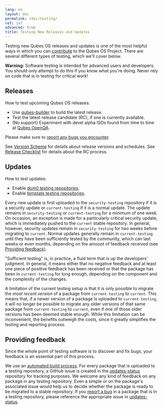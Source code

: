 ```yaml
---
lang: en
layout: doc
permalink: /doc/testing/
ref: 147
advanced: true
title: Testing New Releases and Updates
---
```


Testing new Qubes OS releases and updates is one of the most helpful ways in
which you can [contribute](/doc/contributing/) to the Qubes OS Project. There
are several different types of testing, which we'll cover below.

**Warning:** Software testing is intended for advanced users and developers.
You should only attempt to do this if you know what you're doing. Never rely on
code that is in testing for critical work!

## Releases

How to test upcoming Qubes OS releases:

* Use [qubes-builder](/doc/qubes-builder/) to build the latest release.
* Test the latest release candidate (RC), if one is currently available.
* (No support) Experiment with devel alpha ISOs found from time to time at
  [Qubes OpenQA](https://openqa.qubes-os.org/).

Please make sure to [report any bugs you encounter](/doc/issue-tracking/).

See [Version Scheme](/doc/version-scheme/) for details about release versions
and schedules. See [Release Checklist](/doc/releases/todo/) for details about
the RC process.

## Updates

How to test updates:

* Enable [dom0 testing
  repositories](/doc/how-to-install-software-in-dom0/#testing-repositories).
* Enable [template testing
  repositories](/doc/how-to-install-software/#testing-repositories).

Every new update is first uploaded to the `security-testing` repository if it
is a security update or `current-testing` if it is a normal update. The update
remains in `security-testing` or `current-testing` for a minimum of one week.
On occasion, an exception is made for a particularly critical security update,
which is immediately pushed to the `current` stable repository. In general,
however, security updates remain in `security-testing` for two weeks before
migrating to `current`. Normal updates generally remain in `current-testing`
until they have been sufficiently tested by the community, which can last weeks
or even months, depending on the amount of feedback received (see [Providing
feedback](#providing-feedback)).

"Sufficient testing" is, in practice, a fluid term that is up the developers'
judgment. In general, it means either that no negative feedback and at least
one piece of positive feedback has been received or that the package has been
in `current-testing` for long enough, depending on the component and the
complexity of the changes.

A limitation of the current testing setup is that it is only possible to
migrate the *most recent version* of a package from `current-testing` to
`current`. This means that, if a newer version of a package is uploaded to
`current-testing`, it will no longer be possible to migrate any older versions
of that same package from `current-testing` to `current`, even if one of those
older versions has been deemed stable enough. While this limitation can be
inconvenient, the benefits outweigh the costs, since it greatly simplifies the
testing and reporting process.

## Providing feedback

Since the whole point of testing software is to discover and fix bugs, your
feedback is an essential part of this process.

We use an [automated build
process](https://github.com/QubesOS/qubes-infrastructure/blob/master/README.md).
For every package that is uploaded to a testing repository, a GitHub issue is
created in the
[updates-status](https://github.com/QubesOS/updates-status/issues) repository
for tracking purposes. We welcome any kind of feedback on any package in any
testing repository. Even a simple <span class="fa fa-thumbs-up" title="Thumbs
Up"></span> or <span class="fa fa-thumbs-down" title="Thumbs Down"></span> on
the package's associated issue would help us to decide whether the package is
ready to be migrated to a stable repository. If you [report a
bug](/doc/issue-tracking/) in a package that is in a testing repository, please
reference the appropriate issue in
[updates-status](https://github.com/QubesOS/updates-status/issues).
